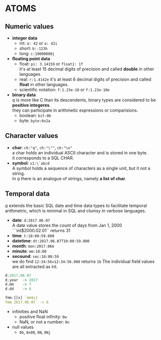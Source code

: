 # ATOMS
## Numeric values
- **integer data**
  * int: `a: 42` or `a: 42i`
  * short: `b:-123h`   
  * long: `c:10000000j`
- **floating point data**
  * float: `pi: 3.14159` or `float1: 1f` <br>
     it's at least 15 decimal digits of precision and called **double** in other languages.
  * real: `r:1.4142e`
     it's at least 6 decimal digits of precision and called **float** in other languages.
  * scientific notation: `f:1.23e-10` or `f:1.23e-10e`
- **binary data** <br>
  *q* is more like C than its descendents, binary types are considered to be **positive integeres**. <br>
  they can participate in arithmetic expressions or comparisions.
  * boolean: `bit:0b`
  * byte: `byte:0x2a`

## Character values
- **char**: `ch:"q"`, `ch:"\""`, `ch:"\n"` <br>
  a char holds an individual ASCII character and is stored in one byte. <br>
  it corresponds to a SQL CHAR. <br>
- **symbol**: ``s1:\`abcd`` <br>
  A symbol holds a sequence of characters as a single unit, but it not a string. <br>
  In *q* there is an analogue of strings, namely **a list of char**.

## Temporal data
*q* extends the basic SQL date and time data types to facilitate temporal arithmetric, which is minimal in SQL and clumsy in verbose languages.
- **date**: `d:2017.06.07` <br>
  A date value stores the count of days from Jan 1, 2000 <br>
  ```int$2000.02.01`` returns 31
- **time**: ``t:10:00:59.000``
- **datetime**: ``dt:2017.06.07T10:00:59.000``
- **month**: ``mon:2017.06m``
- **minute**: `mm:10:00`
- **secound**: `sec:10:00:59` <br>
  we do find `12:34:56=12:34:56.000` returns `1b`
The individual field values are all extracted as int.
```q
d:2017.06.07
d.year  -> 2017
d.mm    -> 7
d.dd    -> 6

fmm:{[x] `mm$x}
fmm 2017.06.07  -> 6
```

- infinities and NaN
  * positive float infinity: `0w`
  + NaN, or not a number: `0n`
- null values
  * `0b`, `0x00`, `0N`, `0Nj` <br>
  






